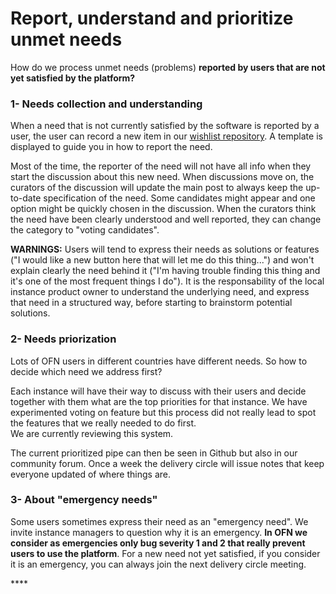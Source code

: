 # Report, understand and prioritize unmet needs

How do we process unmet needs \(problems\) **reported by users that are not yet satisfied by the platform?**

### **1- Needs collection and understanding**

When a need that is not currently satisfied by the software is reported by a user, the user can record a new item in our [wishlist repository](https://github.com/openfoodfoundation/wishlist). A template is displayed to guide you in how to report the need.

Most of the time, the reporter of the need will not have all info when they start the discussion about this new need. When discussions move on, the curators of the discussion will update the main post to always keep the up-to-date specification of the need. Some candidates might appear and one option might be quickly chosen in the discussion. When the curators think the need have been clearly understood and well reported, they can change the category to "voting candidates". 

**WARNINGS:** Users will tend to express their needs as solutions or features \("I would like a new button here that will let me do this thing..."\) and won't explain clearly the need behind it \("I'm having trouble finding this thing and it's one of the most frequent things I do"\). It is the responsability of the local instance product owner to understand the underlying need, and express that need in a structured way, before starting to brainstorm potential solutions.

### **2- Needs priorization**

Lots of OFN users in different countries have different needs. So how to decide which need we address first?

Each instance will have their way to discuss with their users and decide together with them what are the top priorities for that instance. We have experimented voting on feature but this process did not really lead to spot the features that we really needed to do first.  
We are currently reviewing this system.

The current prioritized pipe can then be seen in Github but also in our community forum. Once a week the delivery circle will issue notes that keep everyone updated of where things are.

### 3- About "emergency needs"

Some users sometimes express their need as an "emergency need". We invite instance managers to question why it is an emergency. **In OFN we consider as emergencies only bug severity 1 and 2 that really prevent users to use the platform**. For a new need not yet satisfied, if you consider it is an emergency, you can always join the next delivery circle meeting.

\*\*\*\*

